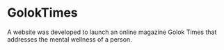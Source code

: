 # GolokTimes
A website was developed to launch an online magazine Golok Times that addresses the mental wellness of a person.
